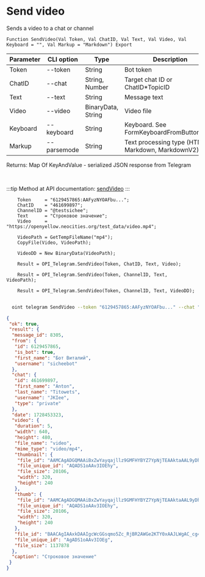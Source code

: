 ﻿---
sidebar_position: 3
---

# Send video
 Sends a video to a chat or channel



`Function SendVideo(Val Token, Val ChatID, Val Text, Val Video, Val Keyboard = "", Val Markup = "Markdown") Export`

  | Parameter | CLI option | Type | Description |
  |-|-|-|-|
  | Token | --token | String | Bot token |
  | ChatID | --chat | String, Number | Target chat ID or ChatID*TopicID |
  | Text | --text | String | Message text |
  | Video | --video | BinaryData, String | Video file |
  | Keyboard | --keyboard | String | Keyboard. See FormKeyboardFromButtonArray |
  | Markup | --parsemode | String | Text processing type (HTML, Markdown, MarkdownV2) |

  
  Returns:  Map Of KeyAndValue - serialized JSON response from Telegram

<br/>

:::tip
Method at API documentation: [sendVideo](https://core.telegram.org/bots/api#sendvideo)
:::
<br/>


```bsl title="Code example"
    Token     = "6129457865:AAFyzNYOAFbu...";
    ChatID    = "461699897";
    ChannelID = "@testsichee";
    Text      = "Строковое значение";
    Video     = "https://openyellow.neocities.org/test_data/video.mp4";

    VideoPath = GetTempFileName("mp4");
    CopyFile(Video, VideoPath);

    VideoDD = New BinaryData(VideoPath);

    Result = OPI_Telegram.SendVideo(Token, ChatID, Text, Video);

    Result = OPI_Telegram.SendVideo(Token, ChannelID, Text, VideoPath);

    Result = OPI_Telegram.SendVideo(Token, ChannelID, Text, VideoDD);
```



```sh title="CLI command example"
    
  oint telegram SendVideo --token "6129457865:AAFyzNYOAFbu..." --chat "461699897" --text "String value" --video "https://openintegrations.dev/test_data/video.mp4" --keyboard %keyboard% --parsemode %parsemode%

```

```json title="Result"
{
 "ok": true,
 "result": {
  "message_id": 8305,
  "from": {
   "id": 6129457865,
   "is_bot": true,
   "first_name": "Бот Виталий",
   "username": "sicheebot"
  },
  "chat": {
   "id": 461699897,
   "first_name": "Anton",
   "last_name": "Titowets",
   "username": "JKIee",
   "type": "private"
  },
  "date": 1728453323,
  "video": {
   "duration": 5,
   "width": 640,
   "height": 480,
   "file_name": "video",
   "mime_type": "video/mp4",
   "thumbnail": {
    "file_id": "AAMCAgADGQMAAiBxZwYayqajllz9GMFHYBYZ7YpNjTEAAktaAAL9yDhIF3QIvLsyAUIBAAdtAAM2BA",
    "file_unique_id": "AQADS1oAAv3IOEhy",
    "file_size": 20106,
    "width": 320,
    "height": 240
   },
   "thumb": {
    "file_id": "AAMCAgADGQMAAiBxZwYayqajllz9GMFHYBYZ7YpNjTEAAktaAAL9yDhIF3QIvLsyAUIBAAdtAAM2BA",
    "file_unique_id": "AQADS1oAAv3IOEhy",
    "file_size": 20106,
    "width": 320,
    "height": 240
   },
   "file_id": "BAACAgIAAxkDAAIgcWcGGsqmo5Zc_RjBR2AWGe2KTY0xAAJLWgAC_cg4SBd0CLy7MgFCNgQ",
   "file_unique_id": "AgADS1oAAv3IOEg",
   "file_size": 1137878
  },
  "caption": "Строковое значение"
 }
}
```
